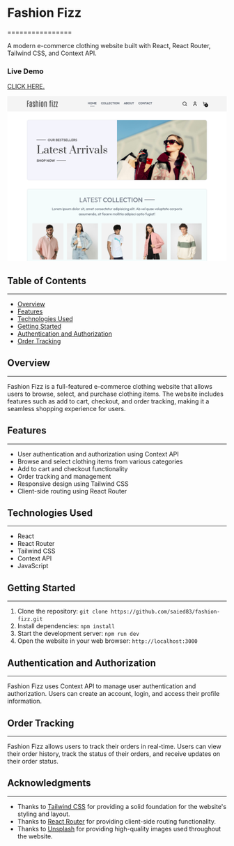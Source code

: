 # Fashion Fizz

================

A modern e-commerce clothing website built with React, React Router, Tailwind CSS, and Context API. 

### Live Demo
<a href="https://fashion-fizz.vercel.app/">CLICK HERE.</a>

![](https://github.com/saied83/fashion-fizz/blob/main/fashion-fizz.png?raw=true)

## Table of Contents

---

- [Overview](#overview)
- [Features](#features)
- [Technologies Used](#technologies-used)
- [Getting Started](#getting-started)
- [Authentication and Authorization](#authentication-and-authorization)
- [Order Tracking](#order-tracking)

## Overview

---

Fashion Fizz is a full-featured e-commerce clothing website that allows users to browse, select, and purchase clothing items. The website includes features such as add to cart, checkout, and order tracking, making it a seamless shopping experience for users.

## Features

---

- User authentication and authorization using Context API
- Browse and select clothing items from various categories
- Add to cart and checkout functionality
- Order tracking and management
- Responsive design using Tailwind CSS
- Client-side routing using React Router

## Technologies Used

---

- React
- React Router
- Tailwind CSS
- Context API
- JavaScript

## Getting Started

---

1. Clone the repository: `git clone https://github.com/saied83/fashion-fizz.git`
2. Install dependencies: `npm install`
3. Start the development server: `npm run dev`
4. Open the website in your web browser: `http://localhost:3000`

## Authentication and Authorization

---

Fashion Fizz uses Context API to manage user authentication and authorization. Users can create an account, login, and access their profile information.

## Order Tracking

---

Fashion Fizz allows users to track their orders in real-time. Users can view their order history, track the status of their orders, and receive updates on their order status.

## Acknowledgments

---

- Thanks to [Tailwind CSS](https://tailwindcss.com/) for providing a solid foundation for the website's styling and layout.
- Thanks to [React Router](https://reactrouter.com/) for providing client-side routing functionality.
- Thanks to [Unsplash](https://unsplash.com/) for providing high-quality images used throughout the website.
